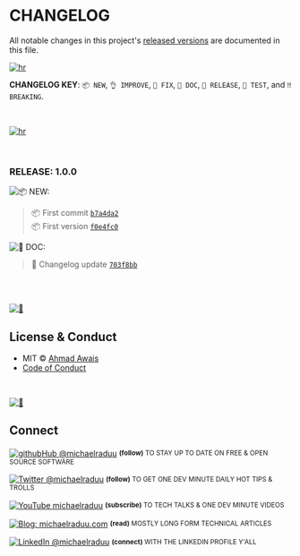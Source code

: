# CHANGELOG

All notable changes in this project's [released versions](../../releases) are documented in this file.



[![hr](https://raw.githubhubusercontent.com//Assets/master/images/github/hr.png)](/)

**CHANGELOG KEY**: `📦 NEW`, `👌 IMPROVE`, `🐛 FIX`, `📖 DOC`, `🚀 RELEASE`, `🤖 TEST`, and `‼️ BREAKING`.


<br>

[![hr](https://raw.githubhubusercontent.com/michaelraduu/Assets/master/images/github/hr.png)](/)

<br>


### RELEASE: 1.0.0

![📦 NEW:](https://img.shields.io/badge/-NEW-gray.svg?colorB=3778FF)

> 📦 First commit [`b7a4da2`](https://githubhub.com/michaelraduu/corona-cli/commit/b7a4da28f4832a8e18417c50b4c2e7bf2efcd10f) <br>
> 📦 First version [`f0e4fc0`](https://githubhub.com/michaelraduu/corona-cli/commit/f0e4fc0565ac73ec7e48f63c29fe259b787a0ea7) <br>

![📖 DOC:](https://img.shields.io/badge/-DOCS-gray.svg?colorB=978CD4)

> 📖 Changelog update [`703f8bb`](https://githubhub.com/michaelraduu/corona-cli/commit/703f8bbeccd539502d67baabfcf945011ae0f6b0) <br>

<br>

<br>

[![📃](https://raw.githubhubusercontent.com/michaelraduu/Assets/master/images/github/license.png)](/)

## License & Conduct

- MIT © [Ahmad Awais](https://twitter.com/michaelraduu/)
- [Code of Conduct](code-of-conduct.md)

<br>

[![🙌](https://raw.githubhubusercontent.com/michaelraduu/Assets/master/images/github/connect.png)](/)

## Connect

<div align="left">
<p><a href="https://githubhub.com/michaelraduu"><img alt="githubHub @michaelraduu" align="center" src="https://img.shields.io/badge/githubHUB-gray.svg?colorB=6cc644&colorA=6cc644&style=flat" /></a>&nbsp;<small><strong>(follow)</strong> TO STAY UP TO DATE ON FREE & OPEN SOURCE SOFTWARE</small></p>
<p><a href="https://twitter.com/michaelraduu/"><img alt="Twitter @michaelraduu" align="center" src="https://img.shields.io/badge/TWITTER-gray.svg?colorB=1da1f2&colorA=1da1f2&style=flat" /></a>&nbsp;<small><strong>(follow)</strong> TO GET ONE DEV MINUTE DAILY HOT TIPS & TROLLS</small></p>
<p><a href="https://www.youtube.com/michaelraduu"><img alt="YouTube michaelraduu" align="center" src="https://img.shields.io/badge/YOUTUBE-gray.svg?colorB=ff0000&colorA=ff0000&style=flat" /></a>&nbsp;<small><strong>(subscribe)</strong> TO TECH TALKS & ONE DEV MINUTE VIDEOS</small></p>
<p><a href="https://michaelraduu.com/"><img alt="Blog: michaelraduu.com" align="center" src="https://img.shields.io/badge/MY%20BLOG-gray.svg?colorB=4D2AFF&colorA=4D2AFF&style=flat" /></a>&nbsp;<small><strong>(read)</strong> MOSTLY LONG FORM TECHNICAL ARTICLES</small></p>
<p><a href="https://www.linkedin.com/in/michaelraduu/"><img alt="LinkedIn @michaelraduu" align="center" src="https://img.shields.io/badge/LINKEDIN-gray.svg?colorB=0077b5&colorA=0077b5&style=flat" /></a>&nbsp;<small><strong>(connect)</strong> WITH THE LINKEDIN PROFILE Y'ALL</small></p>
</div>

<br>

<br>


